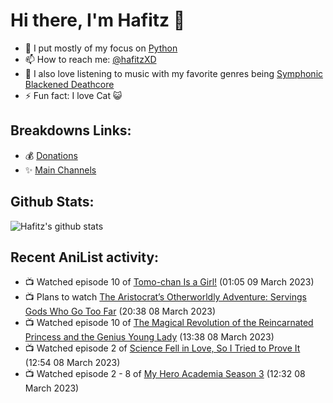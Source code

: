 # Hi there, I'm Hafitz 👋
- 🐍 I put mostly of my focus on [Python](https://python.org)
- 📫 How to reach me: [@hafitzXD](https://t.me/hafitzXD)
- 🎵 I also love listening to music with my favorite genres being [Symphonic Blackened Deathcore](https://youtu.be/qyYmS_iBcy4)
- ⚡ Fun fact: I love Cat 😺

## Breakdowns Links:
- 💰 [Donations](https://t.me/TheBreakdowns/2)
- ✨ [Main Channels](https://t.me/TheBreakdowns)

## Github Stats:
![Hafitz's github stats](https://github-readme-stats.vercel.app/api?username=breakdowns&show_icons=true&count_private=true&bg_color=00000000&text_color=777)

## Recent AniList activity:
<!-- ANILIST_ACTIVITY:start -->

-   📺 Watched episode 10 of [Tomo-chan Is a Girl!](https://anilist.co/anime/151806) (01:05 09 March 2023)
-   📺 Plans to watch [The Aristocrat’s Otherworldly Adventure: Servings Gods Who Go Too Far](https://anilist.co/anime/153332) (20:38 08 March 2023)
-   📺 Watched episode 10 of [The Magical Revolution of the Reincarnated Princess and the Genius Young Lady](https://anilist.co/anime/153629) (13:38 08 March 2023)
-   📺 Watched episode 2 of [Science Fell in Love, So I Tried to Prove It](https://anilist.co/anime/107067) (12:54 08 March 2023)
-   📺 Watched episode 2 - 8 of [My Hero Academia Season 3](https://anilist.co/anime/100166) (12:32 08 March 2023)

<!-- ANILIST_ACTIVITY:end -->
